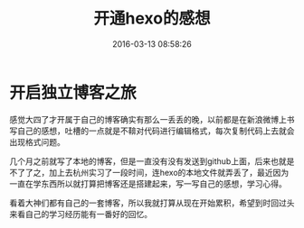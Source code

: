 ﻿---
title: 开通hexo的感想
date: 2016-03-13 08:58:26
tags:
---

# 开启独立博客之旅
感觉大四了才开属于自己的博客确实有那么一丢丢的晚，以前都是在新浪微博上书写自己的感想，吐槽的一点就是不鞥对代码进行编辑格式，每次复制代码上去就会出现格式问题。

几个月之前就写了本地的博客，但是一直没有没有发送到github上面，后来也就是不了了之，加上去杭州实习了一段时间，连hexo的本地文件就弄丢了，最近因为一直在学东西所以就打算把博客还是搭建起来，写一写自己的感想，学习心得。

<!-- more -->

看着大神们都有自己的一套博客，所以我就打算从现在开始累积，希望到时回过头来看自己的学习经历能有一番好的回忆。

